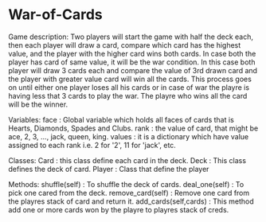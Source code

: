 # War-of-Cards

Game description:
Two players will start the game with half the deck each, then each player will draw a card, compare which card has the highest value, and the player with the higher card wins both cards. In case both the player has card of same value, it will be the war condition. In this case both player will draw 3 cards each and compare the value of 3rd drawn card and the player with greater value card will win all the cards. This process goes on until either one player loses all his cards or in case of war the playre is having less that 3 cards to play the war. The playre who wins all the card will be the winner.

Variables:
face : Global variable which holds all faces of cards that is Hearts, Diamonds, Spades and Clubs.
rank : the value of card, that might be ace, 2, 3, ..., jack, queen, king. 
values : it is a dictionary which have value assigned to each rank i.e. 2 for '2', 11 for 'jack', etc.

Classes:
Card : this class define each card in the deck.
Deck : This class defines the deck of card. 
Player : Class that define the player

Methods:
shuffle(self) : To shuffle the deck of cards.
deal_one(self) : To pick one cared from the deck.
remove_card(self) : Remove one card from the playres stack of card and return it.
add_cards(self,cards) : This method add one or more cards won by the playre to playres stack of creds.

